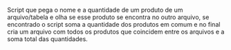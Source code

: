Script que pega o nome e a quantidade de um produto de um arquivo/tabela e olha se esse produto se encontra no outro arquivo, se encontrado o script soma a quantidade dos produtos em comum e no final cria um arquivo com todos os produtos que coincidem entre os arquivos e a soma total das quantidades.
